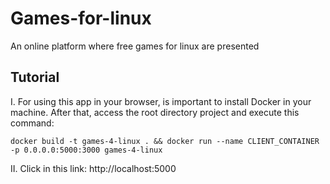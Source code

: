 # Games-for-linux
An online platform where free games for linux are presented

## Tutorial

I. For using this app in your browser, is important to install Docker in your machine. After that, access the root directory project and execute this command:
```
docker build -t games-4-linux . && docker run --name CLIENT_CONTAINER -p 0.0.0.0:5000:3000 games-4-linux
```

II. Click in this link: http://localhost:5000